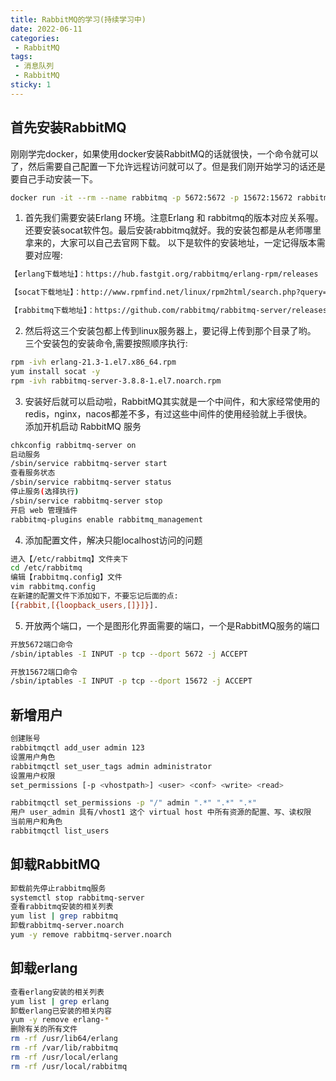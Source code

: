```yaml
---
title: RabbitMQ的学习(持续学习中)
date: 2022-06-11 
categories:
 - RabbitMQ
tags:
 - 消息队列
 - RabbitMQ
sticky: 1
---
```

## 首先安装RabbitMQ
刚刚学完docker，如果使用docker安装RabbitMQ的话就很快，一个命令就可以了，然后需要自己配置一下允许远程访问就可以了。但是我们刚开始学习的话还是要自己手动安装一下。  
```sh
docker run -it --rm --name rabbitmq -p 5672:5672 -p 15672:15672 rabbitmq:3.10-management
```
1. 首先我们需要安装Erlang 环境。注意Erlang 和 rabbitmq的版本对应关系喔。还要安装socat软件包。最后安装rabbitmq就好。我的安装包都是从老师哪里拿来的，大家可以自己去官网下载。
以下是软件的安装地址，一定记得版本需要对应喔:  
```sh
【erlang下载地址】：https://hub.fastgit.org/rabbitmq/erlang-rpm/releases  

【socat下载地址】：http://www.rpmfind.net/linux/rpm2html/search.php?query=socat(x86-64)  

【rabbitmq下载地址】：https://github.com/rabbitmq/rabbitmq-server/releases  
```
2. 然后将这三个安装包都上传到linux服务器上，要记得上传到那个目录了哟。  
三个安装包的安装命令,需要按照顺序执行:
```sh
rpm -ivh erlang-21.3-1.el7.x86_64.rpm  
yum install socat -y  
rpm -ivh rabbitmq-server-3.8.8-1.el7.noarch.rpm  
```
3. 安装好后就可以启动啦，RabbitMQ其实就是一个中间件，和大家经常使用的redis，nginx，nacos都差不多，有过这些中间件的使用经验就上手很快。  
添加开机启动 RabbitMQ 服务  
```sh
chkconfig rabbitmq-server on  
启动服务  
/sbin/service rabbitmq-server start   
查看服务状态  
/sbin/service rabbitmq-server status  
停止服务(选择执行)  
/sbin/service rabbitmq-server stop   
开启 web 管理插件  
rabbitmq-plugins enable rabbitmq_management  
```
4. 添加配置文件，解决只能localhost访问的问题
```sh
进入【/etc/rabbitmq】文件夹下  
cd /etc/rabbitmq  
编辑【rabbitmq.config】文件  
vim rabbitmq.config  
在新建的配置文件下添加如下，不要忘记后面的点:
[{rabbit,[{loopback_users,[]}]}].
```
5. 开放两个端口，一个是图形化界面需要的端口，一个是RabbitMQ服务的端口
```sh
开放5672端口命令  
/sbin/iptables -I INPUT -p tcp --dport 5672 -j ACCEPT

开放15672端口命令
/sbin/iptables -I INPUT -p tcp --dport 15672 -j ACCEPT
```
## 新增用户
```sh
创建账号  
rabbitmqctl add_user admin 123  
设置用户角色  
rabbitmqctl set_user_tags admin administrator  
设置用户权限  
set_permissions [-p <vhostpath>] <user> <conf> <write> <read>  

rabbitmqctl set_permissions -p "/" admin ".*" ".*" ".*"  
用户 user_admin 具有/vhost1 这个 virtual host 中所有资源的配置、写、读权限  
当前用户和角色  
rabbitmqctl list_users 
``` 
## 卸载RabbitMQ
```sh
卸载前先停止rabbitmq服务
systemctl stop rabbitmq-server
查看rabbitmq安装的相关列表
yum list | grep rabbitmq
卸载rabbitmq-server.noarch
yum -y remove rabbitmq-server.noarch
```
## 卸载erlang
```sh
查看erlang安装的相关列表
yum list | grep erlang
卸载erlang已安装的相关内容
yum -y remove erlang-*
删除有关的所有文件
rm -rf /usr/lib64/erlang 
rm -rf /var/lib/rabbitmq
rm -rf /usr/local/erlang
rm -rf /usr/local/rabbitmq
```
